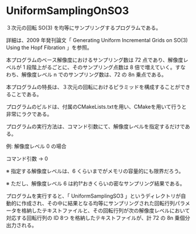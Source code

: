 # UniformSamplingOnSO3


３次元の回転 SO(3) を均等にサンプリングするプログラムである。

詳細は、2009 年発刊論文「 Generating Uniform Incremental Grids on SO(3) Using the Hopf Fibration 」を参照。

本プログラムのベース解像度におけるサンプリング数は 72 点であり、解像度レベルが 1 段階上がるごとに、そのサンプリング点数は 8 倍で増えていく。すなわち、解像度レベル n でのサンプリング数は、72 の 8n 乗点である。

本プログラムの特長は、３次元の回転におけるピラミッドを構成することができることである。


プログラムのビルドは、付属のCMakeLists.txtを用い、CMakeを用いて行うと非常にラクである。

プログラムの実行方法は、コマンド引数にて、解像度レベルを指定するだけである。

例: 解像度レベル  0  の場合

コマンド引数  →  0

※ 指定する解像度レベルは、6  くらいまでがメモリの容量的にも限界だろう。

※ ただし、解像度レベル  6 は約1°おきくらいの密なサンプリング結果である。

プログラムを実行すると、「 UniformSamplingSO3 」というディレクトリが自動的に作成され、その中に結果となる均等にサンプリングされた回転行列パラメータを格納したテキストファイルと、その回転行列が次の解像度レベルにおいて対応する回転行列の ID 8つ を格納したテキストファイルが、計 72 の 8n 乗個分出力される。
